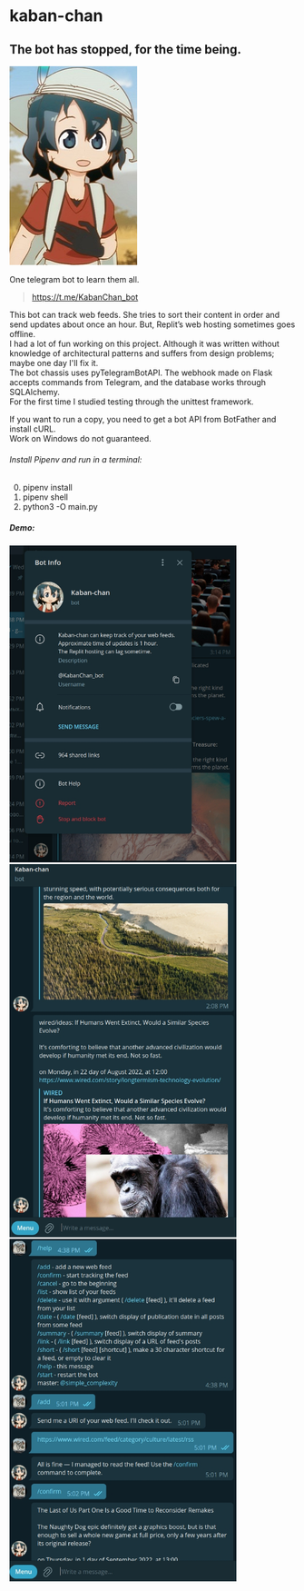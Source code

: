 # kaban-chan

## The bot has stopped, for the time being.

![picture](kaban.jpg "Kaban-chan")

One telegram bot to learn them all.
> https://t.me/KabanChan_bot

This bot can track web feeds. She tries to sort their content in order and send updates about once an hour. But, Replit’s web hosting sometimes goes offline. <br>
I had a lot of fun working on this project. Although it was written without knowledge of architectural patterns and suffers from design problems; maybe one day I'll fix it. <br>
The bot chassis uses pyTelegramBotAPI. The webhook made on Flask accepts commands from Telegram, and the database works through SQLAlchemy. <br>
For the first time I studied testing through the unittest framework.

If you want to run a copy, you need to get a bot API from BotFather and install cURL. <br>
Work on Windows do not guaranteed.

###### Install Pipenv and run in a terminal:

0. pipenv install
1. pipenv shell
2. python3 -O main.py

##### Demo:

<img src="scr1.jpg" width="400" alt="first-page">

<img src="scr2.jpg" width="400" alt="second-page">

<img src="scr3.jpg" width="400" alt="third-page">

